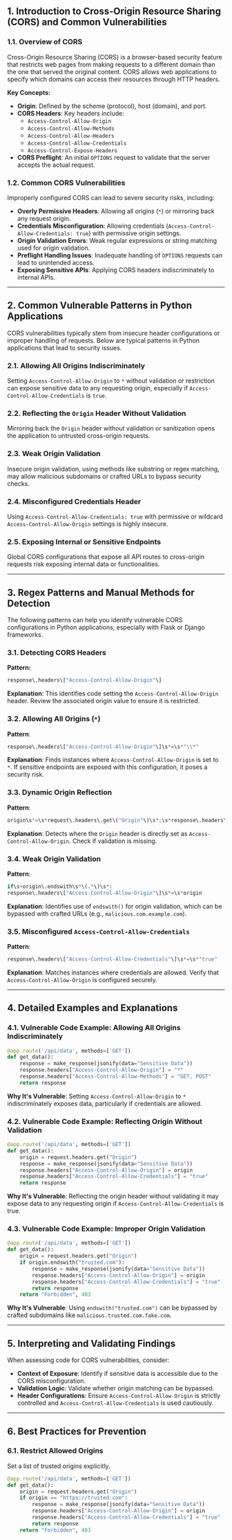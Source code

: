 ## **1. Introduction to Cross-Origin Resource Sharing (CORS) and Common Vulnerabilities**

### **1.1. Overview of CORS**

Cross-Origin Resource Sharing (CORS) is a browser-based security feature that restricts web pages from making requests to a different domain than the one that served the original content. CORS allows web applications to specify which domains can access their resources through HTTP headers. 

**Key Concepts:**

- **Origin**: Defined by the scheme (protocol), host (domain), and port.
- **CORS Headers**: Key headers include:
  - `Access-Control-Allow-Origin`
  - `Access-Control-Allow-Methods`
  - `Access-Control-Allow-Headers`
  - `Access-Control-Allow-Credentials`
  - `Access-Control-Expose-Headers`
- **CORS Preflight**: An initial `OPTIONS` request to validate that the server accepts the actual request.

### **1.2. Common CORS Vulnerabilities**

Improperly configured CORS can lead to severe security risks, including:

- **Overly Permissive Headers**: Allowing all origins (`*`) or mirroring back any request origin.
- **Credentials Misconfiguration**: Allowing credentials (`Access-Control-Allow-Credentials: true`) with permissive origin settings.
- **Origin Validation Errors**: Weak regular expressions or string matching used for origin validation.
- **Preflight Handling Issues**: Inadequate handling of `OPTIONS` requests can lead to unintended access.
- **Exposing Sensitive APIs**: Applying CORS headers indiscriminately to internal APIs.

---

<a name="vulnerable-patterns"></a>
## **2. Common Vulnerable Patterns in Python Applications**

CORS vulnerabilities typically stem from insecure header configurations or improper handling of requests. Below are typical patterns in Python applications that lead to security issues.

### **2.1. Allowing All Origins Indiscriminately**

Setting `Access-Control-Allow-Origin` to `*` without validation or restriction can expose sensitive data to any requesting origin, especially if `Access-Control-Allow-Credentials` is `true`.

### **2.2. Reflecting the `Origin` Header Without Validation**

Mirroring back the `Origin` header without validation or sanitization opens the application to untrusted cross-origin requests.

### **2.3. Weak Origin Validation**

Insecure origin validation, using methods like substring or regex matching, may allow malicious subdomains or crafted URLs to bypass security checks.

### **2.4. Misconfigured Credentials Header**

Using `Access-Control-Allow-Credentials: true` with permissive or wildcard `Access-Control-Allow-Origin` settings is highly insecure.

### **2.5. Exposing Internal or Sensitive Endpoints**

Global CORS configurations that expose all API routes to cross-origin requests risk exposing internal data or functionalities.

---

<a name="detection-methods"></a>
## **3. Regex Patterns and Manual Methods for Detection**

The following patterns can help you identify vulnerable CORS configurations in Python applications, especially with Flask or Django frameworks.

### **3.1. Detecting CORS Headers**

**Pattern:**

```python
response\.headers\["Access-Control-Allow-Origin"\]
```

**Explanation**: 
This identifies code setting the `Access-Control-Allow-Origin` header. Review the associated origin value to ensure it is restricted.

### **3.2. Allowing All Origins (`*`)**

**Pattern**:

```python
response\.headers\["Access-Control-Allow-Origin"\]\s*=\s*"\\*"
```

**Explanation**:
Finds instances where `Access-Control-Allow-Origin` is set to `*`. If sensitive endpoints are exposed with this configuration, it poses a security risk.

### **3.3. Dynamic Origin Reflection**

**Pattern**:

```python
origin\s*=\s*request\.headers\.get\("Origin"\)\s*;\s*response\.headers\["Access-Control-Allow-Origin"\]\s*=\s*origin
```

**Explanation**:
Detects where the `Origin` header is directly set as `Access-Control-Allow-Origin`. Check if validation is missing.

### **3.4. Weak Origin Validation**

**Pattern**:

```python
if\s+origin\.endswith\s*\(.*\)\s*:
response\.headers\["Access-Control-Allow-Origin"\]\s*=\s*origin
```

**Explanation**:
Identifies use of `endswith()` for origin validation, which can be bypassed with crafted URLs (e.g., `malicious.com.example.com`).

### **3.5. Misconfigured `Access-Control-Allow-Credentials`**

**Pattern**:

```python
response\.headers\["Access-Control-Allow-Credentials"\]\s*=\s*"true"
```

**Explanation**:
Matches instances where credentials are allowed. Verify that `Access-Control-Allow-Origin` is configured securely.

---

<a name="examples"></a>
## **4. Detailed Examples and Explanations**

### **4.1. Vulnerable Code Example: Allowing All Origins Indiscriminately**

```python
@app.route('/api/data', methods=['GET'])
def get_data():
    response = make_response(jsonify(data="Sensitive Data"))
    response.headers["Access-Control-Allow-Origin"] = "*"
    response.headers["Access-Control-Allow-Methods"] = "GET, POST"
    return response
```

**Why It's Vulnerable**: 
Setting `Access-Control-Allow-Origin` to `*` indiscriminately exposes data, particularly if credentials are allowed.

### **4.2. Vulnerable Code Example: Reflecting Origin Without Validation**

```python
@app.route('/api/data', methods=['GET'])
def get_data():
    origin = request.headers.get("Origin")
    response = make_response(jsonify(data="Sensitive Data"))
    response.headers["Access-Control-Allow-Origin"] = origin
    response.headers["Access-Control-Allow-Credentials"] = "true"
    return response
```

**Why It's Vulnerable**:
Reflecting the origin header without validating it may expose data to any requesting origin if `Access-Control-Allow-Credentials` is true.

### **4.3. Vulnerable Code Example: Improper Origin Validation**

```python
@app.route('/api/data', methods=['GET'])
def get_data():
    origin = request.headers.get("Origin")
    if origin.endswith("trusted.com"):
        response = make_response(jsonify(data="Sensitive Data"))
        response.headers["Access-Control-Allow-Origin"] = origin
        response.headers["Access-Control-Allow-Credentials"] = "true"
        return response
    return "Forbidden", 403
```

**Why It's Vulnerable**: 
Using `endswith("trusted.com")` can be bypassed by crafted subdomains like `malicious.trusted.com.fake.com`.

---

<a name="interpreting-findings"></a>
## **5. Interpreting and Validating Findings**

When assessing code for CORS vulnerabilities, consider:

- **Context of Exposure**: Identify if sensitive data is accessible due to the CORS misconfiguration.
- **Validation Logic**: Validate whether origin matching can be bypassed.
- **Header Configurations**: Ensure `Access-Control-Allow-Origin` is strictly controlled and `Access-Control-Allow-Credentials` is used cautiously.

---

<a name="prevention"></a>
## **6. Best Practices for Prevention**

### **6.1. Restrict Allowed Origins**

Set a list of trusted origins explicitly.

```python
@app.route('/api/data', methods=['GET'])
def get_data():
    origin = request.headers.get("Origin")
    if origin == "https://trusted.com":
        response = make_response(jsonify(data="Sensitive Data"))
        response.headers["Access-Control-Allow-Origin"] = origin
        response.headers["Access-Control-Allow-Credentials"] = "true"
        return response
    return "Forbidden", 403
```